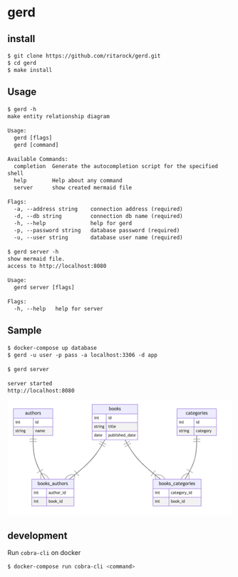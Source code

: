 # gerd

## install
```
$ git clone https://github.com/ritarock/gerd.git
$ cd gerd
$ make install
```

## Usage
```
$ gerd -h
make entity relationship diagram

Usage:
  gerd [flags]
  gerd [command]

Available Commands:
  completion  Generate the autocompletion script for the specified shell
  help        Help about any command
  server      show created mermaid file

Flags:
  -a, --address string    connection address (required)
  -d, --db string         connection db name (required)
  -h, --help              help for gerd
  -p, --password string   database password (required)
  -u, --user string       database user name (required)

$ gerd server -h
show mermaid file.
access to http://localhost:8080

Usage:
  gerd server [flags]

Flags:
  -h, --help   help for server
```

## Sample
```
$ docker-compose up database
$ gerd -u user -p pass -a localhost:3306 -d app

$ gerd server

server started
http://localhost:8080
```
![](https://raw.githubusercontent.com/ritarock/gerd/main/etc/mermaid.png)


## development
Run `cobra-cli` on docker

```bash
$ docker-compose run cobra-cli <command>
```
